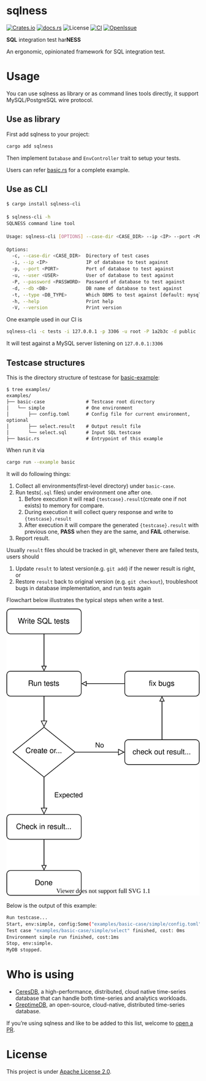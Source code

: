 # sqlness

[![Crates.io](https://img.shields.io/crates/v/sqlness.svg)](https://crates.io/crates/sqlness)
[![docs.rs](https://img.shields.io/docsrs/sqlness/latest)](https://docs.rs/sqlness)
![License](https://img.shields.io/badge/license-Apache--2.0-green.svg)
[![CI](https://github.com/CeresDB/sqlness/actions/workflows/ci.yml/badge.svg)](https://github.com/CeresDB/sqlness/actions/workflows/ci.yml)
[![OpenIssue](https://img.shields.io/github/issues/CeresDB/sqlness)](https://github.com/CeresDB/sqlness/issues)

**SQL** integration test har**NESS**

An ergonomic, opinionated framework for SQL integration test.

# Usage

You can use sqlness as library or as command lines tools directly, it support MySQL/PostgreSQL wire protocol.

## Use as library

First add sqlness to your project:

```bash
cargo add sqlness
```

Then implement `Database` and `EnvController` trait to setup your tests.

Users can refer [basic.rs](sqlness/examples/basic.rs) for a complete example.

## Use as CLI
```bash
$ cargo install sqlness-cli

$ sqlness-cli -h
SQLNESS command line tool

Usage: sqlness-cli [OPTIONS] --case-dir <CASE_DIR> --ip <IP> --port <PORT>

Options:
  -c, --case-dir <CASE_DIR>  Directory of test cases
  -i, --ip <IP>              IP of database to test against
  -p, --port <PORT>          Port of database to test against
  -u, --user <USER>          User of database to test against
  -P, --password <PASSWORD>  Password of database to test against
  -d, --db <DB>              DB name of database to test against
  -t, --type <DB_TYPE>       Which DBMS to test against [default: mysql] [possible values: mysql, postgresql]
  -h, --help                 Print help
  -V, --version              Print version
```

One example used in our CI is
```bash
sqlness-cli -c tests -i 127.0.0.1 -p 3306 -u root -P 1a2b3c -d public
```
It will test against a MySQL server listening on `127.0.0.1:3306`

## Testcase structures
This is the directory structure of testcase for [basic-example](sqlness/examples/basic-case):

```
$ tree examples/
examples/
├── basic-case               # Testcase root directory
│   └── simple               # One environment
│       ├── config.toml      # Config file for current environment, optional
│       ├── select.result    # Output result file
│       └── select.sql       # Input SQL testcase
├── basic.rs                 # Entrypoint of this example

```

When run it via
```bash
cargo run --example basic
```
It will do following things:
1. Collect all environments(first-level directory) under `basic-case`.
2. Run tests(`.sql` files) under environment one after one.
   1. Before execution it will read `{testcase}.result`(create one if not exists) to memory for compare.
   2. During execution it will collect query response and write to `{testcase}.result`
   3. After execution it will compare the generated `{testcase}.result` with previous one, **PASS** when they are the same, and **FAIL** otherwise.
3. Report result.

Usually `result` files should be tracked in git, whenever there are failed tests, users should
1. Update `result` to latest version(e.g. `git add`) if the newer result is right, or
2. Restore `result` back to original version (e.g. `git checkout`), troubleshoot bugs in database implementation, and run tests again

Flowchart below illustrates the typical steps when write a test.
<p align="center">
  <img src="sqlness-flowchart.svg" />
</p>

Below is the output of this example:
```bash
Run testcase...
Start, env:simple, config:Some("examples/basic-case/simple/config.toml").
Test case "examples/basic-case/simple/select" finished, cost: 0ms
Environment simple run finished, cost:1ms
Stop, env:simple.
MyDB stopped.
```

# Who is using

- [CeresDB](https://github.com/CeresDB/ceresdb), a high-performance, distributed, cloud native time-series database that can handle both time-series and analytics workloads.
- [GreptimeDB](https://github.com/GreptimeTeam/greptimedb/), an open-source, cloud-native, distributed time-series database.

If you’re using sqlness and like to be added to this list, welcome to [open a PR](https://github.com/CeresDB/sqlness/pulls).

# License

This project is under [Apache License 2.0](./LICENSE).
